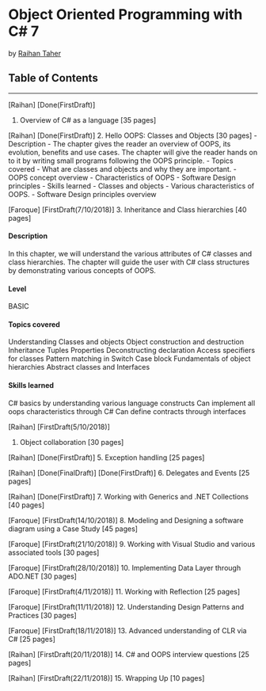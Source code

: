 # Object Oriented Programming with C# 7

by [Raihan Taher](http://www.raihantaher.com)

## Table of Contents

---

[Raihan]
[Done(FirstDraft)]
1. Overview of C# as a language [35 pages]

[Raihan]
[Done(FirstDraft)]
2. Hello OOPS: Classes and Objects [30 pages]
    - Description
        - The chapter gives the reader an overview of OOPS, its evolution, benefits and use cases. The chapter will give the reader hands on to it by writing small programs following the OOPS principle.
    - Topics covered
        - What are classes and objects and why they are important.
        - OOPS concept overview
        - Characteristics of OOPS
        - Software Design principles
    - Skills learned
        - Classes and objects
        - Various characteristics of OOPS.
        - Software Design principles overview

[Faroque]
[FirstDraft(7/10/2018)]
3. Inheritance and Class hierarchies [40 pages]

#### Description
In this chapter, we will understand the various attributes of C# classes and class hierarchies. The chapter will guide the user with C# class structures by demonstrating various concepts of OOPS.

#### Level
BASIC

#### Topics covered
Understanding Classes and objects
Object construction and destruction
Inheritance
Tuples
Properties
Deconstructing declaration
Access specifiers for classes
Pattern matching in Switch Case block
Fundamentals of object hierarchies
Abstract classes and Interfaces

#### Skills learned
C# basics by understanding various language constructs
Can implement all oops characteristics through C#
Can define contracts through interfaces

[Raihan]
[FirstDraft(5/10/2018)]
1. Object collaboration [30 pages]

[Raihan]
[Done(FirstDraft)]
5. Exception handling [25 pages]

[Raihan]
[Done(FinalDraft)]
[Done(FirstDraft)]
6. Delegates and Events [25 pages]

[Raihan]
[Done(FirstDraft)]
7. Working with Generics and .NET Collections [40 pages]

[Faroque]
[FirstDraft(14/10/2018)]
8. Modeling and Designing a software diagram using a Case Study [45 pages]

[Faroque]
[FirstDraft(21/10/2018)]
9. Working with Visual Studio and various associated tools [30 pages]

[Faroque]
[FirstDraft(28/10/2018)]
10. Implementing Data Layer through ADO.NET [30 pages]

[Faroque]
[FirstDraft(4/11/2018)]
11. Working with Reflection [25 pages]

[Faroque]
[FirstDraft(11/11/2018)]
12. Understanding Design Patterns and Practices [30 pages]

[Faroque]
[FirstDraft(18/11/2018)]
13. Advanced understanding of CLR via C# [25 pages]

[Raihan]
[FirstDraft(20/11/2018)]
14. C# and OOPS interview questions [25 pages]

[Raihan]
[FirstDraft(22/11/2018)]
15. Wrapping Up [10 pages]